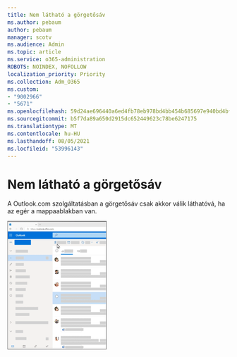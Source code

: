 ```yaml
---
title: Nem látható a görgetősáv
ms.author: pebaum
author: pebaum
manager: scotv
ms.audience: Admin
ms.topic: article
ms.service: o365-administration
ROBOTS: NOINDEX, NOFOLLOW
localization_priority: Priority
ms.collection: Adm_O365
ms.custom:
- "9002966"
- "5671"
ms.openlocfilehash: 59d24ae696440a6ed4fb78eb978bd4bb454b685697e940bd4bfbf8b9009f141e
ms.sourcegitcommit: b5f7da89a650d2915dc652449623c78be6247175
ms.translationtype: MT
ms.contentlocale: hu-HU
ms.lasthandoff: 08/05/2021
ms.locfileid: "53996143"
---
```

# <a name="cannot-see-the-scroll-bar"></a>Nem látható a görgetősáv

A Outlook.com szolgáltatásban a görgetősáv csak akkor válik láthatóvá, ha az egér a mappaablakban van.

![Rámutatás a beérkezett üzenetek görgetősávjára az egérrel](media/16353_mouse_over_inbox_scrollbar-225x292.gif)
